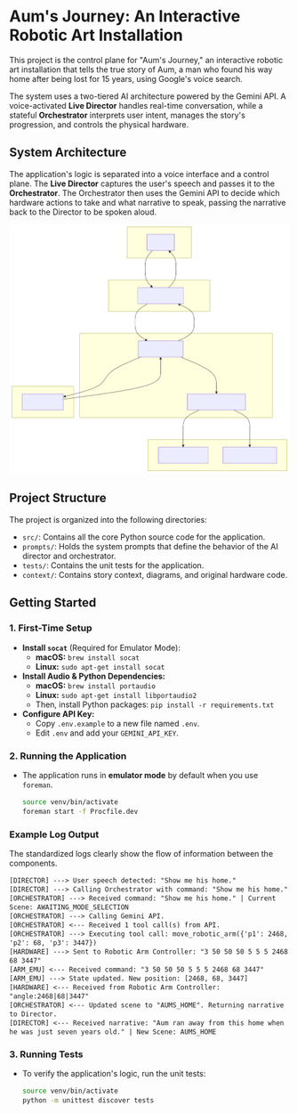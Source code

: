 # Aum's Journey: An Interactive Robotic Art Installation

This project is the control plane for "Aum's Journey," an interactive robotic art installation that tells the true story of Aum, a man who found his way home after being lost for 15 years, using Google's voice search.

The system uses a two-tiered AI architecture powered by the Gemini API. A voice-activated **Live Director** handles real-time conversation, while a stateful **Orchestrator** interprets user intent, manages the story's progression, and controls the physical hardware.

## System Architecture

The application's logic is separated into a voice interface and a control plane. The **Live Director** captures the user's speech and passes it to the **Orchestrator**. The Orchestrator then uses the Gemini API to decide which hardware actions to take and what narrative to speak, passing the narrative back to the Director to be spoken aloud.

![System Architecture Diagram](context/new_architecture_diagram.svg)

## Project Structure

The project is organized into the following directories:
-   `src/`: Contains all the core Python source code for the application.
-   `prompts/`: Holds the system prompts that define the behavior of the AI director and orchestrator.
-   `tests/`: Contains the unit tests for the application.
-   `context/`: Contains story context, diagrams, and original hardware code.

## Getting Started

### 1. First-Time Setup
- **Install `socat`** (Required for Emulator Mode):
  - **macOS:** `brew install socat`
  - **Linux:** `sudo apt-get install socat`
- **Install Audio & Python Dependencies:**
  - **macOS:** `brew install portaudio`
  - **Linux:** `sudo apt-get install libportaudio2`
  - Then, install Python packages: `pip install -r requirements.txt`
- **Configure API Key:**
  - Copy `.env.example` to a new file named `.env`.
  - Edit `.env` and add your `GEMINI_API_KEY`.

### 2. Running the Application
- The application runs in **emulator mode** by default when you use `foreman`.
  ```bash
  source venv/bin/activate
  foreman start -f Procfile.dev
  ```

### Example Log Output
The standardized logs clearly show the flow of information between the components.

```
[DIRECTOR] ---> User speech detected: "Show me his home."
[DIRECTOR] ---> Calling Orchestrator with command: "Show me his home."
[ORCHESTRATOR] ---> Received command: "Show me his home." | Current Scene: AWAITING_MODE_SELECTION
[ORCHESTRATOR] ---> Calling Gemini API.
[ORCHESTRATOR] <--- Received 1 tool call(s) from API.
[ORCHESTRATOR] ---> Executing tool call: move_robotic_arm({'p1': 2468, 'p2': 68, 'p3': 3447})
[HARDWARE] ---> Sent to Robotic Arm Controller: "3 50 50 50 5 5 5 2468 68 3447"
[ARM_EMU] <--- Received command: "3 50 50 50 5 5 5 2468 68 3447"
[ARM_EMU] ---> State updated. New position: [2468, 68, 3447]
[HARDWARE] <--- Received from Robotic Arm Controller: "angle:2468|68|3447"
[ORCHESTRATOR] <--- Updated scene to "AUMS_HOME". Returning narrative to Director.
[DIRECTOR] <--- Received narrative: "Aum ran away from this home when he was just seven years old." | New Scene: AUMS_HOME
```

### 3. Running Tests
- To verify the application's logic, run the unit tests:
  ```bash
  source venv/bin/activate
  python -m unittest discover tests
  ```
